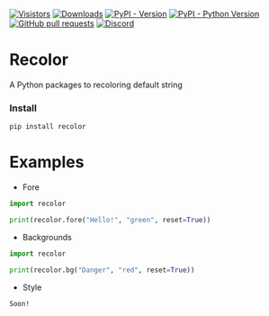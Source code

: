 [![Visistors](https://visitor-badge.glitch.me/badge?page_id=LyQuid12.recolor)](https://github.com/LyQuid12/recolor)
[![Downloads](https://pepy.tech/badge/recolor)](https://pepy.tech/project/recolor)
[![PyPI - Version](https://img.shields.io/pypi/v/recolor?label=PyPI%20Version&logo=pypi)](https://pypi.org/project/recolor)
[![PyPI - Python Version](https://img.shields.io/pypi/pyversions/recolor?label=Python%20Version&logo=python)](https://pypi.org/project/recolor)
[![GitHub pull requests](https://img.shields.io/github/issues-pr/LyQuid12/recolor?label=Pull%20Requests)](https://github.com/LyQuid12/recolor/pulls)
[![Discord](https://img.shields.io/discord/887650006977347594?color=blue&label=EterNomm&logo=discord)](https://discord.com/invite/qpT2AeYZRN)

# Recolor
A Python packages to recoloring default string

### Install
```
pip install recolor
```

# Examples
- Fore
```py
import recolor

print(recolor.fore("Hello!", "green", reset=True))
```

- Backgrounds
```py
import recolor

print(recolor.bg("Danger", "red", reset=True))
```

- Style
```
Soon!
```
